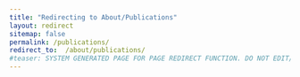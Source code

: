 ```yaml
---
title: "Redirecting to About/Publications"
layout: redirect
sitemap: false
permalink: /publications/
redirect_to:  /about/publications/
#teaser: SYSTEM GENERATED PAGE FOR PAGE REDIRECT FUNCTION. DO NOT EDIT/RENAME/REMOVE THIS PAGE.
---
```

